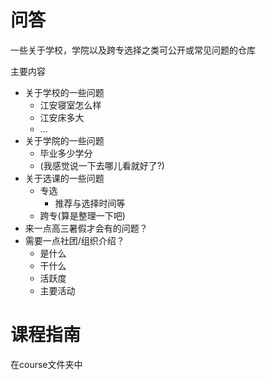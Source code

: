 # 问答

一些关于学校，学院以及跨专选择之类可公开或常见问题的仓库

主要内容
- 关于学校的一些问题
  - 江安寝室怎么样
  - 江安床多大
  - ...
- 关于学院的一些问题
  - 毕业多少学分
  - (我感觉说一下去哪儿看就好了?)
- 关于选课的一些问题
  - 专选
    - 推荐与选择时间等
  - 跨专(算是整理一下吧)
- 来一点高三暑假才会有的问题？
- 需要一点社团/组织介绍？
  - 是什么
  - 干什么
  - 活跃度
  - 主要活动

 # 课程指南
 
 在course文件夹中
